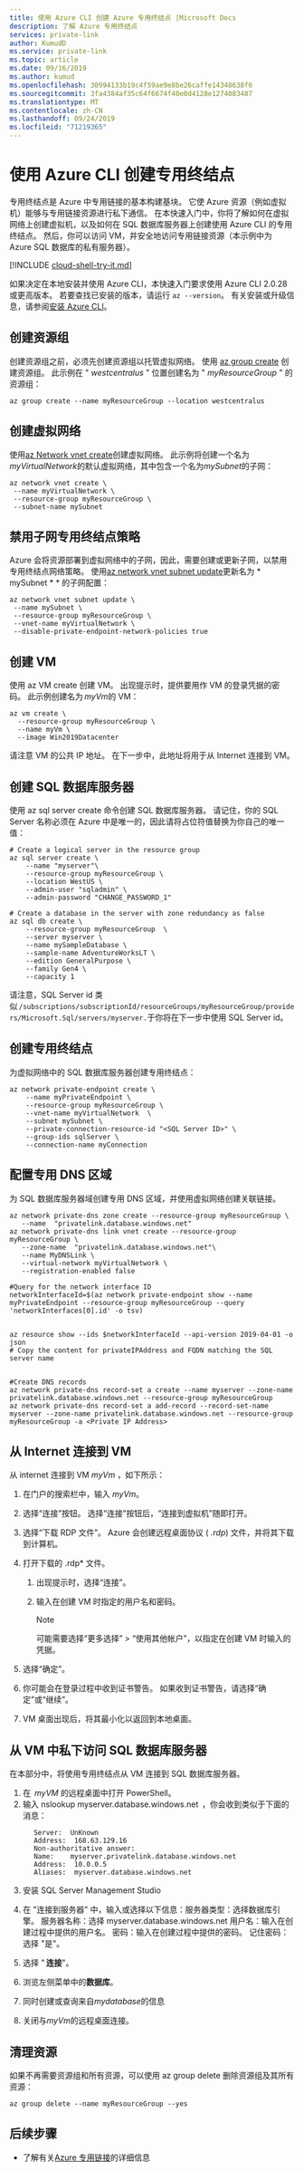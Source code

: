 ```yaml
---
title: 使用 Azure CLI 创建 Azure 专用终结点 |Microsoft Docs
description: 了解 Azure 专用终结点
services: private-link
author: KumudD
ms.service: private-link
ms.topic: article
ms.date: 09/16/2019
ms.author: kumud
ms.openlocfilehash: 30994133b19c4f59ae9e8be26caffe14348638f6
ms.sourcegitcommit: 3fa4384af35c64f6674f40e0d4128e1274083487
ms.translationtype: MT
ms.contentlocale: zh-CN
ms.lasthandoff: 09/24/2019
ms.locfileid: "71219365"
---
```

# <a name="create-a-private-endpoint-using-azure-cli"></a>使用 Azure CLI 创建专用终结点
专用终结点是 Azure 中专用链接的基本构建基块。 它使 Azure 资源（例如虚拟机）能够与专用链接资源进行私下通信。 在本快速入门中，你将了解如何在虚拟网络上创建虚拟机，以及如何在 SQL 数据库服务器上创建使用 Azure CLI 的专用终结点。 然后，你可以访问 VM，并安全地访问专用链接资源（本示例中为 Azure SQL 数据库的私有服务器）。 

[!INCLUDE [cloud-shell-try-it.md](../../includes/cloud-shell-try-it.md)]

如果决定在本地安装并使用 Azure CLI，本快速入门要求使用 Azure CLI 2.0.28 或更高版本。 若要查找已安装的版本，请运行 `az --version`。 有关安装或升级信息，请参阅[安装 Azure CLI](/cli/azure/install-azure-cli)。

## <a name="create-a-resource-group"></a>创建资源组

创建资源组之前，必须先创建资源组以托管虚拟网络。 使用 [az group create](/cli/azure/group) 创建资源组。 此示例在 " *westcentralus* " 位置创建名为 " *myResourceGroup* " 的资源组：

```azurecli-interactive
az group create --name myResourceGroup --location westcentralus
```

## <a name="create-a-virtual-network"></a>创建虚拟网络
使用[az Network vnet create](/cli/azure/network/vnet)创建虚拟网络。 此示例将创建一个名为*myVirtualNetwork*的默认虚拟网络，其中包含一个名为*mySubnet*的子网：

```azurecli-interactive
az network vnet create \
 --name myVirtualNetwork \
 --resource-group myResourceGroup \
 --subnet-name mySubnet
```
## <a name="disable-subnet-private-endpoint-policies"></a>禁用子网专用终结点策略 
Azure 会将资源部署到虚拟网络中的子网，因此，需要创建或更新子网，以禁用专用终结点网络策略。 使用[az network vnet subnet update](https://docs.microsoft.com/cli/azure/network/vnet/subnet?view=azure-cli-latest#az-network-vnet-subnet-update)更新名为 * mySubnet * * 的子网配置：

```azurecli-interactive
az network vnet subnet update \
 --name mySubnet \
 --resource-group myResourceGroup \
 --vnet-name myVirtualNetwork \
 --disable-private-endpoint-network-policies true
```
## <a name="create-the-vm"></a>创建 VM 
使用 az VM create 创建 VM。 出现提示时，提供要用作 VM 的登录凭据的密码。 此示例创建名为 *myVm*的 VM： 
```azurecli-interactive
az vm create \
  --resource-group myResourceGroup \
  --name myVm \
  --image Win2019Datacenter
```
 请注意 VM 的公共 IP 地址。 在下一步中，此地址将用于从 Internet 连接到 VM。

## <a name="create-a-sql-database-server"></a>创建 SQL 数据库服务器 
使用 az sql server create 命令创建 SQL 数据库服务器。 请记住，你的 SQL Server 名称必须在 Azure 中是唯一的，因此请将占位符值替换为你自己的唯一值： 

```azurecli-interactive
# Create a logical server in the resource group 
az sql server create \ 
    --name "myserver"\ 
    --resource-group myResourceGroup \ 
    --location WestUS \ 
    --admin-user "sqladmin" \ 
    --admin-password "CHANGE_PASSWORD_1" 
 
# Create a database in the server with zone redundancy as false 
az sql db create \ 
    --resource-group myResourceGroup  \ 
    --server myserver \ 
    --name mySampleDatabase \ 
    --sample-name AdventureWorksLT \ 
    --edition GeneralPurpose \ 
    --family Gen4 \ 
    --capacity 1 
```

请注意，SQL Server id 类似 ```/subscriptions/subscriptionId/resourceGroups/myResourceGroup/providers/Microsoft.Sql/servers/myserver.```于你将在下一步中使用 SQL Server id。 

## <a name="create-the-private-endpoint"></a>创建专用终结点 
为虚拟网络中的 SQL 数据库服务器创建专用终结点： 
```azurecli-interactive
az network private-endpoint create \  
    --name myPrivateEndpoint \  
    --resource-group myResourceGroup \  
    --vnet-name myVirtualNetwork  \  
    --subnet mySubnet \  
    --private-connection-resource-id "<SQL Server ID>" \  
    --group-ids sqlServer \  
    --connection-name myConnection  
 ```
## <a name="configure-the-private-dns-zone"></a>配置专用 DNS 区域 
为 SQL 数据库服务器域创建专用 DNS 区域，并使用虚拟网络创建关联链接。 
```azurecli-interactive
az network private-dns zone create --resource-group myResourceGroup \ 
   --name  "privatelink.database.windows.net" 
az network private-dns link vnet create --resource-group myResourceGroup \ 
   --zone-name  "privatelink.database.windows.net"\ 
   --name MyDNSLink \ 
   --virtual-network myVirtualNetwork \ 
   --registration-enabled false 

#Query for the network interface ID  
networkInterfaceId=$(az network private-endpoint show --name myPrivateEndpoint --resource-group myResourceGroup --query 'networkInterfaces[0].id' -o tsv)
 
 
az resource show --ids $networkInterfaceId --api-version 2019-04-01 -o json 
# Copy the content for privateIPAddress and FQDN matching the SQL server name 
 
 
#Create DNS records 
az network private-dns record-set a create --name myserver --zone-name privatelink.database.windows.net --resource-group myResourceGroup  
az network private-dns record-set a add-record --record-set-name myserver --zone-name privatelink.database.windows.net --resource-group myResourceGroup -a <Private IP Address>
```

## <a name="connect-to-a-vm-from-the-internet"></a>从 Internet 连接到 VM

从 internet 连接到 VM *myVm* ，如下所示：

1. 在门户的搜索栏中，输入 *myVm*。

1. 选择“连接”按钮。 选择“连接”按钮后，“连接到虚拟机”随即打开。

1. 选择“下载 RDP 文件”。 Azure 会创建远程桌面协议 ( *.rdp*) 文件，并将其下载到计算机。

1. 打开下载的 .rdp* 文件。

    1. 出现提示时，选择“连接”。

    1. 输入在创建 VM 时指定的用户名和密码。

        > [!NOTE]
        > 可能需要选择“更多选择” > “使用其他帐户”，以指定在创建 VM 时输入的凭据。

1. 选择“确定”。

1. 你可能会在登录过程中收到证书警告。 如果收到证书警告，请选择“确定”或“继续”。

1. VM 桌面出现后，将其最小化以返回到本地桌面。  

## <a name="access-sql-database-server-privately-from-the-vm"></a>从 VM 中私下访问 SQL 数据库服务器

在本部分中，将使用专用终结点从 VM 连接到 SQL 数据库服务器。

 1. 在  *myVM* 的远程桌面中打开 PowerShell。
 2. 输入 nslookup myserver.database.windows.net  ，你会收到类似于下面的消息： 

```
      Server:  UnKnown 
      Address:  168.63.129.16 
      Non-authoritative answer: 
      Name:    myserver.privatelink.database.windows.net 
      Address:  10.0.0.5 
      Aliases:  myserver.database.windows.net 
```
 3. 安装 SQL Server Management Studio 
 4. 在 "连接到服务器" 中，输入或选择以下信息：服务器类型：选择数据库引擎。
 服务器名称：选择 myserver.database.windows.net 用户名：输入在创建过程中提供的用户名。
 密码：输入在创建过程中提供的密码。
 记住密码：选择 "是"。
 
 5. 选择 " **连接**"。
 6. 浏览左侧菜单中的**数据库**。
 7. 同时创建或查询来自*mydatabase*的信息
 8. 关闭与*myVm*的远程桌面连接。

## <a name="clean-up-resources"></a>清理资源 
如果不再需要资源组和所有资源，可以使用 az group delete 删除资源组及其所有资源： 

```azurecli-interactive
az group delete --name myResourceGroup --yes 
```

## <a name="next-steps"></a>后续步骤
- 了解有关[Azure 专用链接](private-link-overview.md)的详细信息
 
